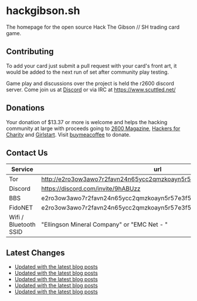 # hackgibson.sh
The homepage for the open source Hack The Gibson // SH trading card game.


## Contributing

To add your card just submit a pull request with your card's front art, it would be added to the next run of set after community play testing.

Game play and discussions over the project is held the r2600 discord server. Come join us at [Discord](https://discord.com/invite/9hABUzz) or via IRC at https://www.scuttled.net/


## Donations

Your donation of $13.37 or more is welcome and helps the hacking community at large with proceeds going to [2600 Magazine](https://2600.com/), [Hackers for Charity](https://hackersforcharity.org) and [Girlstart](https://girlstart.org).  Visit [buymeacoffee](https://www.buymeacoffee.com/hackgibson.sh) to donate.


## Contact Us

Service | url
-|-
Tor | http://e2ro3ow3awo7r2favn24n65ycc2qmzkoayn5r57e3f56nvjwdcgg32ad.onion
Discord | https://discord.com/invite/9hABUzz
BBS | e2ro3ow3awo7r2favn24n65ycc2qmzkoayn5r57e3f56nvjwdcgg32ad.onion:23
FidoNET | e2ro3ow3awo7r2favn24n65ycc2qmzkoayn5r57e3f56nvjwdcgg32ad.onion:24554
Wifi / Bluetooth SSID | "Ellingson Mineral Company" or "EMC Net - <fidonet address>"

## Latest Changes
<!-- BLOG-POST-LIST:START -->
- [Updated with the latest blog posts](https://github.com/DFW2600/hackgibson.sh/commit/7de0254167b734bbc2cc79211e89e9a63f95e9c5)
- [Updated with the latest blog posts](https://github.com/DFW2600/hackgibson.sh/commit/2fc70d103aad751a7db14f08459d95655b544c2d)
- [Updated with the latest blog posts](https://github.com/DFW2600/hackgibson.sh/commit/f1c21cb5f6326e79f79e8103420e13d2d8ac8c8b)
- [Updated with the latest blog posts](https://github.com/DFW2600/hackgibson.sh/commit/c0eb3e848fafdd598eea2a4bcc65b79a81c60878)
- [Updated with the latest blog posts](https://github.com/DFW2600/hackgibson.sh/commit/23fd4768f2ccceb1c7dac5b43eee1337c4d38f55)
<!-- BLOG-POST-LIST:END -->
